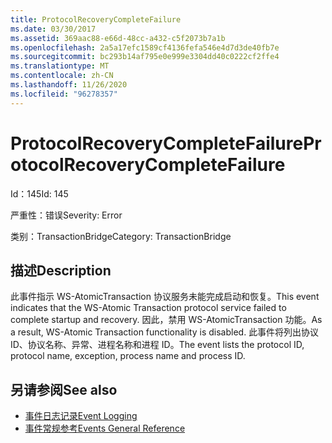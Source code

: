 ```yaml
---
title: ProtocolRecoveryCompleteFailure
ms.date: 03/30/2017
ms.assetid: 369aac88-e66d-48cc-a432-c5f2073b7a1b
ms.openlocfilehash: 2a5a17efc1589cf4136fefa546e4d7d3de40fb7e
ms.sourcegitcommit: bc293b14af795e0e999e3304dd40c0222cf2ffe4
ms.translationtype: MT
ms.contentlocale: zh-CN
ms.lasthandoff: 11/26/2020
ms.locfileid: "96278357"
---
```

# <a name="protocolrecoverycompletefailure"></a><span data-ttu-id="50a8d-102">ProtocolRecoveryCompleteFailure</span><span class="sxs-lookup"><span data-stu-id="50a8d-102">ProtocolRecoveryCompleteFailure</span></span>

<span data-ttu-id="50a8d-103">Id：145</span><span class="sxs-lookup"><span data-stu-id="50a8d-103">Id: 145</span></span>  
  
 <span data-ttu-id="50a8d-104">严重性：错误</span><span class="sxs-lookup"><span data-stu-id="50a8d-104">Severity: Error</span></span>  
  
 <span data-ttu-id="50a8d-105">类别：TransactionBridge</span><span class="sxs-lookup"><span data-stu-id="50a8d-105">Category: TransactionBridge</span></span>  
  
## <a name="description"></a><span data-ttu-id="50a8d-106">描述</span><span class="sxs-lookup"><span data-stu-id="50a8d-106">Description</span></span>  

 <span data-ttu-id="50a8d-107">此事件指示 WS-AtomicTransaction 协议服务未能完成启动和恢复。</span><span class="sxs-lookup"><span data-stu-id="50a8d-107">This event indicates that the WS-Atomic Transaction protocol service failed to complete startup and recovery.</span></span> <span data-ttu-id="50a8d-108">因此，禁用 WS-AtomicTransaction 功能。</span><span class="sxs-lookup"><span data-stu-id="50a8d-108">As a result, WS-Atomic Transaction functionality is disabled.</span></span> <span data-ttu-id="50a8d-109">此事件将列出协议 ID、协议名称、异常、进程名称和进程 ID。</span><span class="sxs-lookup"><span data-stu-id="50a8d-109">The event lists the protocol ID, protocol name, exception, process name and process ID.</span></span>  
  
## <a name="see-also"></a><span data-ttu-id="50a8d-110">另请参阅</span><span class="sxs-lookup"><span data-stu-id="50a8d-110">See also</span></span>

- [<span data-ttu-id="50a8d-111">事件日志记录</span><span class="sxs-lookup"><span data-stu-id="50a8d-111">Event Logging</span></span>](index.md)
- [<span data-ttu-id="50a8d-112">事件常规参考</span><span class="sxs-lookup"><span data-stu-id="50a8d-112">Events General Reference</span></span>](events-general-reference.md)

